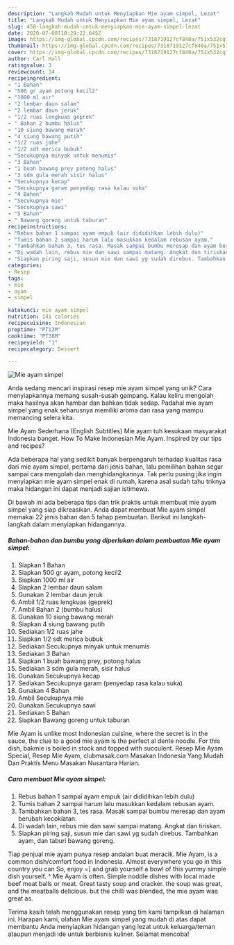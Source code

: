 ```yaml
---
description: "Langkah Mudah untuk Menyiapkan Mie ayam simpel, Lezat"
title: "Langkah Mudah untuk Menyiapkan Mie ayam simpel, Lezat"
slug: 458-langkah-mudah-untuk-menyiapkan-mie-ayam-simpel-lezat
date: 2020-07-08T10:29:22.645Z
image: https://img-global.cpcdn.com/recipes/7318719127cf840a/751x532cq70/mie-ayam-simpel-foto-resep-utama.jpg
thumbnail: https://img-global.cpcdn.com/recipes/7318719127cf840a/751x532cq70/mie-ayam-simpel-foto-resep-utama.jpg
cover: https://img-global.cpcdn.com/recipes/7318719127cf840a/751x532cq70/mie-ayam-simpel-foto-resep-utama.jpg
author: Carl Hall
ratingvalue: 3
reviewcount: 14
recipeingredient:
- "1 Bahan"
- "500 gr ayam potong kecil2"
- "1000 ml air"
- "2 lembar daun salam"
- "2 lembar daun jeruk"
- "1/2 ruas lengkuas geprek"
- " Bahan 2 bumbu halus"
- "10 siung bawang merah"
- "4 siung bawang putih"
- "1/2 ruas jahe"
- "1/2 sdt merica bubuk"
- "Secukupnya minyak untuk menumis"
- "3 Bahan"
- "1 buah bawang prey potong halus"
- "3 sdm gula merah sisir halus"
- "Secukupnya kecap"
- "Secukupnya garam penyedap rasa kalau suka"
- "4 Bahan"
- "Secukupnya mie"
- "Secukupnya sawi"
- "5 Bahan"
- " Bawang goreng untuk taburan"
recipeinstructions:
- "Rebus bahan 1 sampai ayam empuk (air dididihkan lebih dulu)"
- "Tumis bahan 2 sampai harum lalu masukkan kedalam rebusan ayam."
- "Tambahkan bahan 3, tes rasa. Masak sampai bumbu meresap dan ayam berubah kecoklatan."
- "Di wadah lain, rebus mie dan sawi sampai matang. Angkat dan tiriskan."
- "Siapkan piring saji, susun mie dan sawi yg sudah direbus. Tambahkan ayam, dan taburi bawang goreng."
categories:
- Resep
tags:
- mie
- ayam
- simpel

katakunci: mie ayam simpel 
nutrition: 141 calories
recipecuisine: Indonesian
preptime: "PT12M"
cooktime: "PT38M"
recipeyield: "1"
recipecategory: Dessert

---
```



![Mie ayam simpel](https://img-global.cpcdn.com/recipes/7318719127cf840a/751x532cq70/mie-ayam-simpel-foto-resep-utama.jpg)

Anda sedang mencari inspirasi resep mie ayam simpel yang unik? Cara menyiapkannya memang susah-susah gampang. Kalau keliru mengolah maka hasilnya akan hambar dan bahkan tidak sedap. Padahal mie ayam simpel yang enak seharusnya memiliki aroma dan rasa yang mampu memancing selera kita.

Mie Ayam Sederhana (English Subtitles) Mie ayam tuh kesukaan masyarakat Indonesia banget. How To Make Indonesian Mie Ayam. Inspired by our tips and recipes?

Ada beberapa hal yang sedikit banyak berpengaruh terhadap kualitas rasa dari mie ayam simpel, pertama dari jenis bahan, lalu pemilihan bahan segar sampai cara mengolah dan menghidangkannya. Tak perlu pusing jika ingin menyiapkan mie ayam simpel enak di rumah, karena asal sudah tahu triknya maka hidangan ini dapat menjadi sajian istimewa.


Di bawah ini ada beberapa tips dan trik praktis untuk membuat mie ayam simpel yang siap dikreasikan. Anda dapat membuat Mie ayam simpel memakai 22 jenis bahan dan 5 tahap pembuatan. Berikut ini langkah-langkah dalam menyiapkan hidangannya.

<!--inarticleads1-->

##### Bahan-bahan dan bumbu yang diperlukan dalam pembuatan Mie ayam simpel:

1. Siapkan 1 Bahan
1. Siapkan 500 gr ayam, potong kecil2
1. Siapkan 1000 ml air
1. Siapkan 2 lembar daun salam
1. Gunakan 2 lembar daun jeruk
1. Ambil 1/2 ruas lengkuas (geprek)
1. Ambil  Bahan 2 (bumbu halus)
1. Gunakan 10 siung bawang merah
1. Siapkan 4 siung bawang putih
1. Sediakan 1/2 ruas jahe
1. Siapkan 1/2 sdt merica bubuk
1. Sediakan Secukupnya minyak untuk menumis
1. Sediakan 3 Bahan
1. Siapkan 1 buah bawang prey, potong halus
1. Sediakan 3 sdm gula merah, sisir halus
1. Gunakan Secukupnya kecap
1. Sediakan Secukupnya garam (penyedap rasa kalau suka)
1. Gunakan 4 Bahan
1. Ambil Secukupnya mie
1. Gunakan Secukupnya sawi
1. Sediakan 5 Bahan
1. Siapkan  Bawang goreng untuk taburan


Mie Ayam is unlike most Indonesian cuisine, where the secret is in the sauce, the clue to a good mie ayam is the perfect al dente noodle. For this dish, bakmie is boiled in stock and topped with succulent. Resep Mie Ayam Special, Resep Mie Ayam, clubmasak.com Masakan Indonesia Yang Mudah Dan Praktis Menu Masakan Nusantara Harian. 

<!--inarticleads2-->

##### Cara membuat Mie ayam simpel:

1. Rebus bahan 1 sampai ayam empuk (air dididihkan lebih dulu)
1. Tumis bahan 2 sampai harum lalu masukkan kedalam rebusan ayam.
1. Tambahkan bahan 3, tes rasa. Masak sampai bumbu meresap dan ayam berubah kecoklatan.
1. Di wadah lain, rebus mie dan sawi sampai matang. Angkat dan tiriskan.
1. Siapkan piring saji, susun mie dan sawi yg sudah direbus. Tambahkan ayam, dan taburi bawang goreng.


Tiap penjual mie ayam punya resep andalan buat meracik. Mie Ayam, is a common dish/comfort food in Indonesia. Almost everywhere you go in this country you can So, enjoy =] and grab yourself a bowl of this yummy simple dish yourself. ^ Mie Ayam is often. Simple noddle dishes with local made beef meat balls or meat. Great tasty soup and cracker. the soup was great, and the meatballs delicious. but the chilli was blended, the mie ayam was great as. 

Terima kasih telah menggunakan resep yang tim kami tampilkan di halaman ini. Harapan kami, olahan Mie ayam simpel yang mudah di atas dapat membantu Anda menyiapkan hidangan yang lezat untuk keluarga/teman ataupun menjadi ide untuk berbisnis kuliner. Selamat mencoba!
